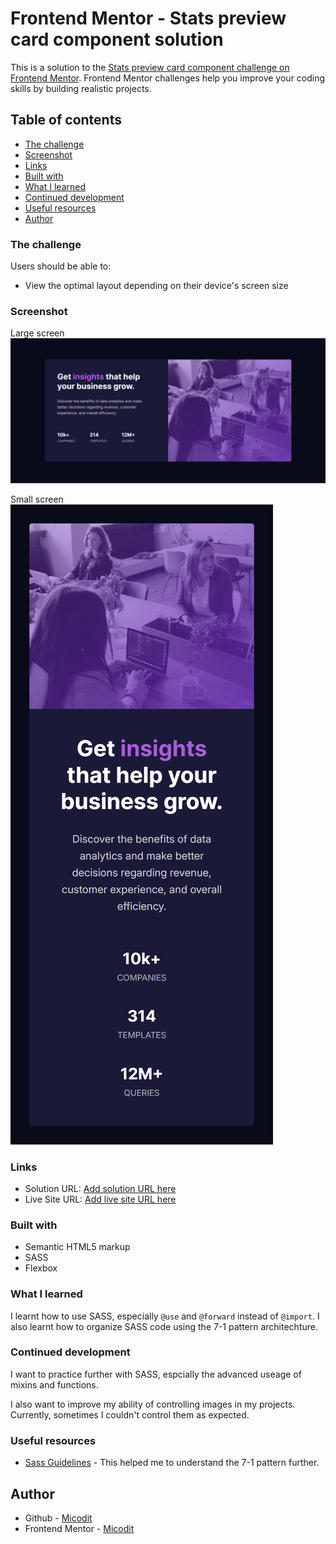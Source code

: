 # Frontend Mentor - Stats preview card component solution

This is a solution to the [Stats preview card component challenge on Frontend Mentor](https://www.frontendmentor.io/challenges/stats-preview-card-component-8JqbgoU62). Frontend Mentor challenges help you improve your coding skills by building realistic projects.

## Table of contents

- [The challenge](#the-challenge)
- [Screenshot](#screenshot)
- [Links](#links)
- [Built with](#built-with)
- [What I learned](#what-i-learned)
- [Continued development](#continued-development)
- [Useful resources](#useful-resources)
- [Author](#author)

### The challenge

Users should be able to:

- View the optimal layout depending on their device's screen size

### Screenshot

Large screen
![](./design/large-screen.png)

Small screen
![](./design/small-screen.png)

### Links

- Solution URL: [Add solution URL here](https://your-solution-url.com)
- Live Site URL: [Add live site URL here](https://your-live-site-url.com)

### Built with

- Semantic HTML5 markup
- SASS
- Flexbox

### What I learned

I learnt how to use SASS, especially `@use` and `@forward` instead of `@import`. I also learnt how to organize SASS code using the 7-1 pattern architechture.

### Continued development

I want to practice further with SASS, espcially the advanced useage of mixins and functions.

I also want to improve my ability of controlling images in my projects. Currently, sometimes I couldn't control them as expected.

### Useful resources

- [Sass Guidelines](https://sass-guidelin.es/#architecture) - This helped me to understand the 7-1 pattern further.

## Author

- Github - [Micodit](https://github.com/Micodit)
- Frontend Mentor - [Micodit](https://www.frontendmentor.io/profile/Micodit)
